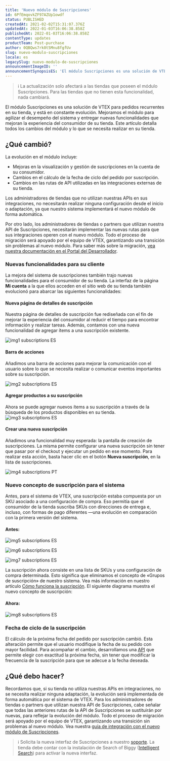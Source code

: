 ```yaml
---
title: 'Nuevo módulo de Suscripciones'
id: 6PfEmqovkZF97AZUp1owdf
status: PUBLISHED
createdAt: 2021-02-02T15:31:07.376Z
updatedAt: 2022-01-03T16:06:38.858Z
publishedAt: 2022-01-03T16:06:38.858Z
contentType: updates
productTeam: Post-purchase
author: 0QBQws7rk0t5Mnu8fgfUv
slug: nuevo-modulo-suscripciones
locale: es
legacySlug: nuevo-modulo-de-suscripciones
announcementImageID: ''
announcementSynopsisES: 'El módulo Suscripciones es una solución de VTEX para pedidos recurrentes en su tienda, y está en constante evolución'
---
```


>ℹ️ La actualización solo afectará a las tiendas que poseen el módulo Suscripciones. Para las tiendas que no tienen esta funcionalidad, nada cambiará.

El módulo Suscripciones es una solución de VTEX para pedidos recurrentes en su tienda, y está en constante evolución. Mejoramos el módulo para agilizar el desempeño del sistema y entregar nuevas funcionalidades que mejoran la experiencia del consumidor de su tienda. Este artículo detalla todos los cambios del módulo y lo que se necesita realizar en su tienda. 

## ¿Qué cambió?

La evolución en el módulo incluye:
-  Mejoras en la visualización y gestión de suscripciones en la cuenta de su consumidor.
-  Cambios en el cálculo de la fecha de ciclo del pedido por suscripción.
-  Cambios en las rutas de API utilizadas en las integraciones externas de su tienda.

Los administradores de tiendas que no utilizan nuestras APIs en sus integraciones, no necesitarán realizar ninguna configuración desde el inicio o adaptación, ya que nuestro sistema implementará el nuevo módulo de forma automática.  

Por otro lado, los administradores de tiendas o partners que utilizan nuestra API de Suscripciones, necesitarán implementar las nuevas rutas para que sus integraciones operen con el nuevo módulo. Todo el proceso de migración será apoyado por el equipo de VTEX, garantizando una transición sin problemas al nuevo módulo. Para saber más sobre la migración, [vea nuestra documentación en el Portal del Desarrollador](https://developers.vtex.com/vtex-developer-docs/docs/subscriptions-v3-migration-guide).

### Nuevas funcionalidades para su cliente

La mejora del sistema de suscripciones también trajo nuevas funcionalidades para el consumidor de su tienda. La interfaz de la página __Mi cuenta__ a la que ellos acceden en el sitio web de su tienda también evolucionó para abarcar las siguientes funcionalidades:  

#### Nueva página de detalles de suscripción 
Nuestra página de detalles de suscripción fue rediseñada con el fin de mejorar la experiencia del consumidor al reducir el tiempo para encontrar información y realizar tareas.  Además, contamos con una nueva funcionalidad de agregar ítems a una suscripción existente. 

![img1 subscriptions ES](//images.ctfassets.net/alneenqid6w5/YTLE4SVoIbfDCdH9BK97s/4af981552e541469c5e6e64cce65c0fe/img1_subscriptions_ES.png)

#### Barra de acciones
Añadimos una barra de acciones para mejorar la comunicación con el usuario sobre lo que se necesita realizar o comunicar eventos importantes sobre su suscripción. 

![img2 subscriptions ES](//images.ctfassets.net/alneenqid6w5/4SOJIaVfD2pnRqDK8oChFM/3e81d1e12117816f16aed0868751f9fa/img2_subscriptions_ES.png)

#### Agregar productos a su suscripción 
Ahora se puede agregar nuevos ítems a su suscripción a través de la búsqueda de los productos disponibles en su tienda.
![img3 subscriptions ES](//images.ctfassets.net/alneenqid6w5/1QLpkpJqU4GmAxG2kQl34s/a6418dd71b17f26b8052bae335b51514/img3_subscriptions_ES.png)

#### Crear una nueva suscripción
Añadimos una funcionalidad muy esperada: la pantalla de creación de suscripciones. La misma permite configurar una nueva suscripción sin tener que pasar por el checkout y ejecutar un pedido en ese momento. Para realizar esta acción, basta hacer clic en el botón __Nueva suscripción__, en la lista de suscripciones. 

![img4 subscriptions PT](//images.ctfassets.net/alneenqid6w5/1Olba34z68eZB3VqeGLPvL/f6798de027a9761f8844f8a989ab45ea/img4_subscriptions_ES.png)

### Nuevo concepto de suscripción para el sistema 
Antes, para el sistema de VTEX, una suscripción estaba compuesta por un SKU asociado a una configuración de compra. Eso permitía que el consumidor de la tienda suscriba SKUs con direcciones de entrega e, incluso, con formas de pago diferentes —una evolución en comparación con la primera versión del sistema.

#### Antes:
![img5 subscriptions ES](//images.ctfassets.net/alneenqid6w5/36iPClYx89vn03OHhkUfho/0746b7539b10864ce48ed94972ac7f73/img5_subscriptions_ES_2.png)

![img6 subscriptions ES](//images.ctfassets.net/alneenqid6w5/3R0ImpMVwP9C81ndi5oCvg/be74eff4e0f355e2f2f54025d67e6b31/img6_subscriptions_ES.png)

![img7 subscriptions ES](//images.ctfassets.net/alneenqid6w5/W44xbs0MAAwYxjyU8Dj4E/8de4a03901a548be9c3ca65eaf9b68a4/img7_subscriptions_ES.png)

La suscripción ahora consiste en una lista de SKUs y una configuración de compra determinada. Esto significa que eliminamos el concepto de «Grupos de suscripción» de nuestro sistema. Vea más información en nuestro artículo [Cómo funciona la suscripción](https://help.vtex.com/es/tutorial/como-funciona-a-assinatura--frequentlyAskedQuestions_4453). El siguiente diagrama muestra el nuevo concepto de suscripción:  

#### Ahora:
![img8 subscriptions ES](//images.ctfassets.net/alneenqid6w5/1tNo9gQza7gWuDXZPRxQRO/0d226ff2f1bbcf31e803c7b9d297e35a/img8_subscriptions_ES_2.png)

### Fecha de ciclo de la suscripción
El cálculo de la próxima fecha del pedido por suscripción cambió. Esta alteración permite que el usuario modifique la fecha de su pedido con mayor facilidad. Para acompañar el cambio, desarrollamos una [API](https://developers.vtex.com/vtex-developer-docs/reference/cycles) que permite elegir con exactitud la próxima fecha, sin tener que modificar la frecuencia de la suscripción para que se adecue a la fecha deseada.

## ¿Qué debo hacer?
Recordamos que, si su tienda no utiliza nuestras APIs en integraciones, no se necesita realizar ninguna adaptación, la evolución será implementada de forma automática por el sistema de VTEX. 
Para los administradores de tiendas o partners que utilizan nuestra API de Suscripciones, cabe señalar que todas las anteriores rutas de la API de Suscripciones se sustituirán por nuevas, para reflejar la evolución del módulo. Todo el proceso de migración será apoyado por el equipo de VTEX, garantizando una transición sin problemas al nuevo módulo. Vea nuestra [guía de integración con el nuevo módulo de Suscripciones](https://developers.vtex.com/vtex-developer-docs/docs/subscriptions-v3-migration-guide).

>ℹ️ Solicita la nueva interfaz de Suscripciones a nuestro [soporte](https://help.vtex.com/es/tutorial/abrir-tickets-para-el-soporte-vtex--16yOEqpO32UQYygSmMSSAM). La tienda debe contar con la instalación de Search of Biggy ([Intelligent Search](https://help.vtex.com/es/tracks/vtex-intelligent-search--19wrbB7nEQcmwzDPl1l4Cb/3qgT47zY08biLP3d5os3DG)) para activar la nueva interfaz.
